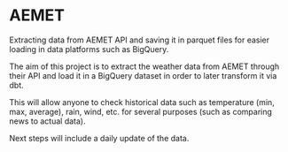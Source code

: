 # AEMET

Extracting data from AEMET API and saving it in parquet files for easier loading in data platforms such as BigQuery.

The aim of this project is to extract the weather data from AEMET through their API and load it in a BigQuery dataset in order to later transform it via dbt.

This will allow anyone to check historical data such as temperature (min, max, average), rain, wind, etc. for several purposes (such as comparing news to actual data).

Next steps will include a daily update of the data.